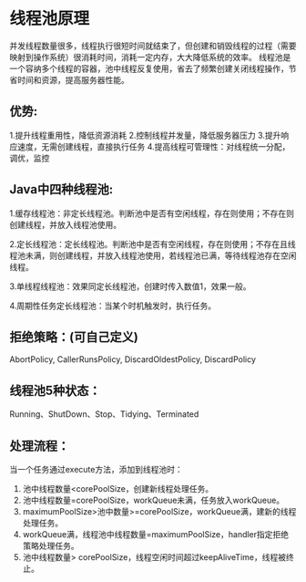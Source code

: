 线程池原理
=====
并发线程数量很多，线程执行很短时间就结束了，但创建和销毁线程的过程（需要映射到操作系统）很消耗时间，消耗一定内存，大大降低系统的效率。
线程池是一个容纳多个线程的容器，池中线程反复使用，省去了频繁创建关闭线程操作，节省时间和资源，提高服务器性能。

优势:
-----
1.提升线程重用性，降低资源消耗 2.控制线程并发量，降低服务器压力 3.提升响应速度，无需创建线程，直接执行任务 4.提高线程可管理性：对线程统一分配，调优，监控


Java中四种线程池:
-----
1.缓存线程池：非定长线程池。判断池中是否有空闲线程，存在则使用；不存在则创建线程，并放入线程池使用。

2.定长线程池：定长线程池。判断池中是否有空闲线程，存在则使用；不存在且线程池未满，则创建线程，并放入线程池使用，若线程池已满，等待线程池存在空闲线程。

3.单线程线程池：效果同定长线程池，创建时传入数值1，效果一般。

4.周期性任务定长线程池：当某个时机触发时，执行任务。

拒绝策略：(可自己定义)
-----
AbortPolicy, CallerRunsPolicy, DiscardOldestPolicy, DiscardPolicy

线程池5种状态：
-----
Running、ShutDown、Stop、Tidying、Terminated

处理流程：
----- 
当一个任务通过execute方法，添加到线程池时：
1. 池中线程数量<corePoolSize，创建新线程处理任务。
2. 池中线程数量=corePoolSize，workQueue未满，任务放入workQueue。
3. maximumPoolSize>池中数量>=corePoolSize，workQueue满，建新的线程处理任务。
4. workQueue满，线程池中线程数量=maximumPoolSize，handler指定拒绝策略处理任务。
5. 池中线程数量> corePoolSize，线程空闲时间超过keepAliveTime，线程被终止。
